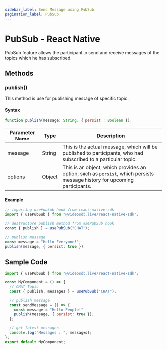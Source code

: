 ```yaml
---
sidebar_label: Send Message using PubSub
pagination_label: PubSub
---
```


# PubSub - React Native

PubSub feature allows the participant to send and receive messages of the topics which he has subscribed.

## Methods

### publish()

This method is use for publishing message of specific topic.

#### Syntax

```js
function publish(message: String, { persist : Boolean });
```

| Parameter Name | Type   | Description                                                                                                               |
| -------------- | ------ | ------------------------------------------------------------------------------------------------------------------------- |
| message        | String | This is the actual message, which will be published to participants, who had subscribed to a particular topic.            |
| options        | Object | This is an object, which provides an option, such as `persist`, which persists message history for upcoming participants. |

#### Example

```js
// importing usePubSub hook from react-native-sdk
import { usePubSub } from "@videosdk.live/react-native-sdk";

// destructure publish method from usePubSub hook
const { publish } = usePubSub("CHAT");

// publish message
const message = "Hello Everyone!";
publish(message, { persist: true });
```

## Sample Code

```js
import { usePubSub } from "@videosdk.live/react-native-sdk";

const MyComponent = () => {
  // CHAT Topic
  const { publish, messages } = usePubSub("CHAT");

  // publish message
  const sendMessage = () => {
    const message = "Hello People!";
    publish(message, { persist: true });
  };

  // get latest messages
  console.log("Messages : ", messages);
};
export default MyComponent;
```

